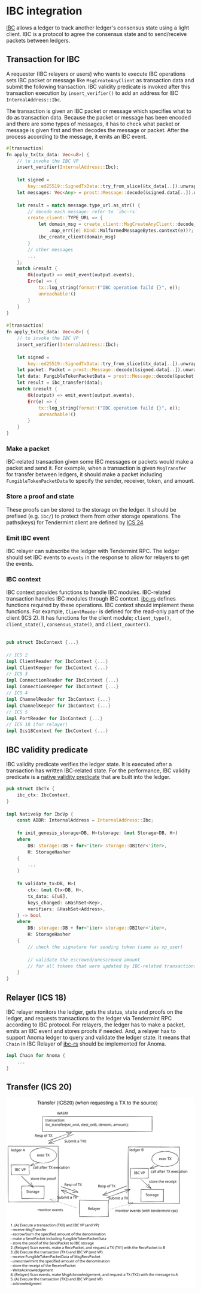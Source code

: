 # IBC integration

[IBC](https://arxiv.org/pdf/2006.15918.pdf) allows a ledger to track another ledger's consensus state using a light client. IBC is a protocol to agree the consensus state and to send/receive packets between ledgers.

## Transaction for IBC
A requester (IBC relayers or users) who wants to execute IBC operations sets IBC packet or message like `MsgCreateAnyClient` as transaction data and submit the following transaction. IBC validity predicate is invoked after this transaction execution by `insert_verifier()` to add an address for IBC `InternalAddress::Ibc`.

The transaction is given an IBC packet or message which specifies what to do as transaction data. Because the packet or message has been encoded and there are some types of messages, it has to check what packet or message is given first and then decodes the message or packet. After the process according to the message, it emits an IBC event.

```rust
#[transaction]
fn apply_tx(tx_data: Vec<u8>) {
    // to invoke the IBC VP
    insert_verifier(InternalAddress::Ibc);

    let signed =
        key::ed25519::SignedTxData::try_from_slice(&tx_data[..]).unwrap();
    let messages: Vec<Any> = prost::Message::decode(&signed.data[..]).unwrap();

    let result = match message.type_url.as_str() {
        // decode each message: refer to `ibc-rs`
        create_client::TYPE_URL => {
            let domain_msg = create_client::MsgCreateAnyClient::decode_vec(&any_msg.value)
                .map_err(|e| Kind::MalformedMessageBytes.context(e))?;
            ibc_create_client(domain_msg)
        }
        // other messages
        ...
    };
    match &result {
        Ok(output) => emit_event(output.events),
        Err(e) => {
            tx::log_string(format!("IBC operation faild {}", e));
            unreachable!()
        }
    }
}

#[transaction]
fn apply_tx(tx_data: Vec<u8>) {
    // to invoke the IBC VP
    insert_verifier(InternalAddress::Ibc);

    let signed =
        key::ed25519::SignedTxData::try_from_slice(&tx_data[..]).unwrap();
    let packet: Packet = prost::Message::decode(&signed.data[..]).unwrap();
    let data: FungibleTokenPacketData = prost::Message::decode(&packet.data[..]).unwrap();
    let result = ibc_transfer(data);
    match &result {
        Ok(output) => emit_event(output.events),
        Err(e) => {
            tx::log_string(format!("IBC operation faild {}", e));
            unreachable!()
        }
    }
}
```

### Make a packet
IBC-related transaction given some IBC messages or packets would make a packet and send it. For example, when a transaction is given `MsgTransfer` for transfer between ledgers, it should make a packet including `FungibleTokenPacketData` to specify the sender, receiver, token, and amount.

### Store a proof and state
These proofs can be stored to the storage on the ledger. It should be prefixed (e.g. `ibc/`) to protect them from other storage operations. The paths(keys) for Tendermint client are defined by [ICS 24](https://github.com/cosmos/ibc/blob/master/spec/core/ics-024-host-requirements/README.md#path-space).

### Emit IBC event
IBC relayer can subscribe the ledger with Tendermint RPC. The ledger should set IBC events to `events` in the response to allow for relayers to get the events.

### IBC context
IBC context provides functions to handle IBC modules. IBC-related transaction handles IBC modules through IBC context. [ibc-rs](https://github.com/informalsystems/ibc-rs) defines functions required by these operations. IBC context should implement these functions. For example, `ClientReader` is defined for the read-only part of the client (ICS 2). It has functions for the client module; `client_type()`, `client_state()`, `consensus_state()`, and `client_counter()`.

```rust

pub struct IbcContext {...}

// ICS 2
impl ClientReader for IbcContext {...}
impl ClientKeeper for IbcContext {...}
// ICS 3
impl ConnectionReader for IbcContext {...}
impl ConnectionKeeper for IbcContext {...}
// ICS 4
impl ChannelReader for IbcContext {...}
impl ChannelKeeper for IbcContext {...}
// ICS 5
impl PortReader for IbcContext {...}
// ICS 18 (for relayer)
impl Ics18Context for IbcContext {...}
```

## IBC validity predicate
IBC validity predicate verifies the ledger state. It is executed after a transaction has written IBC-related state. For the performance, IBC validity predicate is a [native validity predicate](ledger/vp.md#native-vps) that are built into the ledger.

```rust
pub struct IbcTx {
    ibc_ctx: IbcContext,
}

impl NativeVp for IbcVp {
    const ADDR: InternalAddress = InternalAddress::Ibc;

    fn init_genesis_storage<DB, H>(storage: &mut Storage<DB, H>)
    where
        DB: storage::DB + for<'iter> storage::DBIter<'iter>,
        H: StorageHasher
    {
        ...
    }

    fn validate_tx<DB, H>(
        ctx: &mut Ctx<DB, H>,
        tx_data: &[u8],
        keys_changed: &HashSet<Key>,
        verifiers: &HashSet<Address>,
    ) -> bool
    where
        DB: storage::DB + for<'iter> storage::DBIter<'iter>,
        H: StorageHasher
    {
        // check the signature for sending token (same as vp_user)

        // validate the escrowed/unescrowed amount
        // for all tokens that were updated by IBC-related transactions
    }
}
```


## Relayer (ICS 18)
IBC relayer monitors the ledger, gets the status, state and proofs on the ledger, and requests transactions to the ledger via Tendermint RPC according to IBC protocol. For relayers, the ledger has to make a packet, emits an IBC event and stores proofs if needed. And, a relayer has to support Anoma ledger to query and validate the ledger state. It means that `Chain` in IBC Relayer of [ibc-rs](https://github.com/informalsystems/ibc-rs) should be implemented for Anoma.

```rust
impl Chain for Anoma {
    ...
}
```

## Transfer (ICS 20)
![transfer](./ibc/transfer.svg  "transfer")
